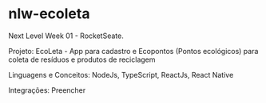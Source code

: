 # nlw-ecoleta

Next Level Week 01 - RocketSeate.

Projeto: EcoLeta - App para cadastro e Ecopontos (Pontos ecológicos) para coleta de resíduos e produtos de reciclagem

Linguagens e Conceitos: NodeJs, TypeScript, ReactJs,  React Native

Integrações: Preencher
